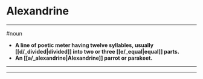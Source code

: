# Alexandrine
---
#noun
- **A line of poetic meter having twelve syllables, usually [[d/_divided|divided]] into two or three [[e/_equal|equal]] parts.**
- **An [[a/_alexandrine|Alexandrine]] parrot or parakeet.**
---
---
